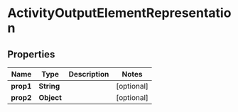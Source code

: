 

# ActivityOutputElementRepresentation


## Properties

| Name | Type | Description | Notes |
|------------ | ------------- | ------------- | -------------|
|**prop1** | **String** |  |  [optional] |
|**prop2** | **Object** |  |  [optional] |



